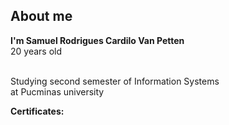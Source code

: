 <h2 dir="auto"> About me </h2>
<p dir="auto">
<strong>I'm Samuel Rodrigues Cardilo Van Petten</strong>
<br>
20 years old</p>
<br>
Studying second semester of Information Systems
<br>
at Pucminas university
</p>
<p dir="auto">
<strong>Certificates:</strong>
</p>
